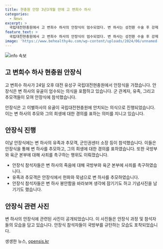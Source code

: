 ```yaml
---
title: 현충원 안장 3년3개월 만에 고 변희수 하사
categories:
  - News
excerpt: >
  국립대전현충원에서 고 변희수 하사의 안장식이 엄수되었다. 변 하사는 성전환 수술 후 강제 전역됐으며, 숨은지 3년 3개월 만에 안장됐다. 육군본부 인근에서 추모객들은 변 하사를 추모하며 국방부와 육군본부에 사죄를 촉구했다. 유가족과 추모객은 헌화와 묵념으로 변 하사를 추모했고, 눈물을 훔치며 변 하사를 추모하는 장면도 있었다. 변 하사의 안장함을 바라보며 생각에 잠기기도 하고 기념사진을 남기기도 했다.
feature_text: >
  국립대전현충원에서 고 변희수 하사의 안장식이 엄수되었다. 변 하사는 성전환 수술 후 강제 전역됐으며, 숨은지 3년 3개월 만에 안장됐다. 육군본부 인근에서 추모객들은 변 하사를 추모하며 국방부와 육군본부에 사죄를 촉구했다. 유가족과 추모객은 헌화와 묵념으로 변 하사를 추모했고, 눈물을 훔치며 변 하사를 추모하는 장면도 있었다. 변 하사의 안장함을 바라보며 생각에 잠기기도 하고 기념사진을 남기기도 했다.
image: 'https://www.behealthy4u.com/wp-content/uploads/2024/06/unnamed-file.png'
---
```


<p><img src="https://www.behealthy4u.com/wp-content/uploads/2024/06/unnamed-file.png" alt="info 속보" /></p>

<h2 data-ke-size="size26">고 변희수 하사 현충원 안장식</h2>

<p>고 변희수 하사가 24일 오후 대전 유성구 국립대전현충원에서 안장식을 가졌습니다. 안장식은 변 하사의 유골이 엄수되는 의식을 포함하고 있습니다. 군 관계자, 유족, 그리고 추모객들이 모여 안장식에 참석했습니다.</p>

<p data-ke-size="size16">안장식은 고 이별하사의 유골이 국립대전현충원에 안치되는 의식으로 진행되었습니다. 이는 변 하사의 추모와 그의 희생에 대한 경의를 표하는 의미를 지니고 있습니다.</p>

<h2 data-ke-size="size26">안장식 진행</h2>

<p>이날 안장식에는 변 하사의 유족과 추모객, 군인권센터 소장 등이 참석했습니다. 이들은 안장식을 통해 변 하사를 추모하고, 그의 희생에 대한 경의를 표하였습니다. 또한 국방부와 육군 본부에 대해 사죄를 촉구하는 행위도 이뤄졌습니다.</p>

<ul>
  <li>안장식 참석자들은 변 하사의 죽음에 대해 국방부와 육군 본부에 사죄를 촉구하였습니다.</li>
  <li>유족과 추모객은 안장식에서 헌화와 묵념으로 변 하사를 추모하였습니다.</li>
  <li>안장식 참석자들은 변 하사 봉안함을 바라보며 생각에 잠기기도 하고 기념사진을 남기기도 했습니다.</li>
</ul>

<h2 data-ke-size="size26">안장식 관련 사진</h2>

<p>변 하사의 안장식에 관련된 사진이 공개되었습니다. 이 사진들은 안장식 과정 및 참석자들의 모습을 담고 있습니다. 안장식 참석자들이 국방부를 규탄하는 모습도 포착되었습니다.</p>

생생한 뉴스, <a href="https://opensis.kr" rel="dofollow">opensis.kr</a>


